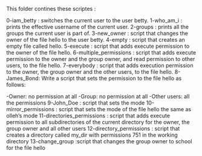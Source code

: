 This folder contines these scriptes :

0-iam_betty : switches the current user to the user betty.
1-who_am_i  : prints the effective username of the current user.
2-groups    : prints all the groups the current user is part of.
3-new_owner : script that changes the owner of the file hello to the user betty.
4-empty     : script that creates an empty file called hello.
5-execute   : script that adds execute permission to the owner of the file hello.
6-multiple_permissions : script that adds execute permission to the owner and the group owner, and read permission to other users, to the file hello.
7-everybody : script that adds execution permission to the owner, the group owner and the other users, to the file hello.
8-James_Bond: Write a script that sets the permission to the file hello as follows:

-Owner: no permission at all
-Group: no permission at all
-Other users: all the permissions
9-John_Doe  : script that sets the mode
10-mirror_permissions : script that sets the mode of the file hello the same as olleh’s mode 
11-directories_permissions : script that adds execute permission to all subdirectories of the current directory for the owner, the group owner and all other users
12-directory_permissions : script that creates a directory called my_dir with permissions 751 in the working directory
13-change_group  :script that changes the group owner to school for the file hello
